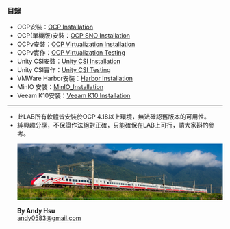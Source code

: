 
### **目錄**
* OCP安裝：[OCP Installation](<https://github.com/Andy0583/OCP/blob/main/OCP/OCP_Installation.md>)
* OCP(單機版)安裝：[OCP SNO Installation](<https://github.com/Andy0583/OCP/blob/main/OCP/OCP_SNO_Installation.md>)
* OCPv安裝：[OCP Virtualization Installation](<https://github.com/Andy0583/OCP/blob/main/OCP/OCP_Virtualization_Installation.md>)
* OCPv實作：[OCP Virtualization Testing](<https://github.com/Andy0583/OCP/blob/main/OCP/OCP_Virtualization_Testing.md>)
* Unity CSI安裝：[Unity CSI Installation](<https://github.com/Andy0583/OCP/blob/main/CSI/UnityCSI_Installation.md>)
* Unity CSI實作：[Unity CSI Testing](<https://github.com/Andy0583/OCP/blob/main/CSI/UnityCSI_Testing.md>)
* VMWare Harbor安裝：[Harbor Installation](<https://github.com/Andy0583/OCP/blob/main/Third_party/Harbor_Installation.md>)
* MinIO 安裝：[MinIO_Installation](<https://github.com/Andy0583/OCP/blob/main/Third_party/MinIO_Installation.md>)
* Veeam K10安裝：[Veeam K10 Installation](<https://github.com/Andy0583/OCP/blob/main/Third_party/Veeam_K10_Installation.md>)
---
* 此LAB所有軟體皆安裝於OCP 4.18以上環境，無法確認舊版本的可用性。
* 純興趣分享，不保證作法絕對正確，只能確保在LAB上可行，請大家斟酌參考。</p>
![](https://github.com/Andy0583/OCP/blob/main/Image/2.png)</p>
**By Andy Hsu**  
andy0583@gmail.com
